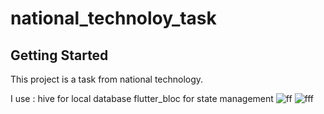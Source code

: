 # national_technoloy_task



## Getting Started

This project is a task from national technology.

I use : 
    hive for local database
    flutter_bloc for state management
![ff](https://github.com/user-attachments/assets/f178449a-f068-45d4-a774-9734f2801193)
![fff](https://github.com/user-attachments/assets/8080ac2b-977d-49e1-8798-2aa872c94794)


